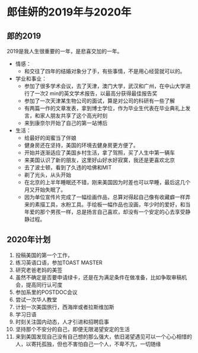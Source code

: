 # 郎佳妍的2019年与2020年

## 郎的2019

2019是我人生很重要的一年，是悲喜交加的一年。

- 情感：
  - 和交往了四年的结婚对象分了手，有些事情，不是用心经营就可以的。
- 学业和事业：
  - 参加了很多学术会议，去了天津，澳门大学，武汉和广州，在中山大学进行了一次2 min的英文学术报告，以最高分获得最佳报告奖
  - 参加了一次天津某生物公司的面试，算是对公司的科研有一些了解
  - 有两篇一作的文章发表，拿到博士学位，作为毕业生代表在毕业典礼上发言，和家人朋友共享了这个高光时刻
  - 来到康奈尔开始了自己的第一站博后
- 生活：
  - 给最好的闺蜜当了伴娘
  - 健身房还在坚持，美国的环境去健身房更方便了。
  - 开始并逐渐适应了美国乡村生活，拿了驾照，买了人生中第一辆车
  - 来美国认识了新的朋友，这里好山好水好寂寞，我还是更喜欢北京
  - 去了波士顿，看到了久违的哈佛和MIT 
  - 剃了光头，从头开始
  - 在北京的上半年睡眠还不错，刚来美国因为时差也可以早睡，最后这几个月又开始失眠了。
  - 因为单位宣传片完成了一幅绘画作品，总算对得起自己像有收藏癖一样弄来的素描工具，水粉工具。手绘板一幅作品也没画，年少时的爱好，和当年爱的那个男孩一样，总是扬言自己喜欢，却没有一个安定的心去享受静静过程。

## 2020年计划

1.	投稿美国的第一个工作，
2.	练习英语口语，参加TOAST MASTER
3.	研究老爸老妈的美签
4.	虽然不确定是否要申请绿卡，还是在为满足条件在做准备，比如争取审稿机会，提高同行认可度
5.	参加系里的POSTDOC会议
6.	尝试一次华人教堂
7.	计划一次美国旅行，西海岸或者拉斯维加斯
8.	学习日语
9.	时刻关注国内动态，人才引进和招聘启事
10.	坚持那个不安分的自己，即便无限渴望安定的生活
11.	来到美国发现自己没有自己想的那么强大，依旧渴望遇见可以一个心心相惜的人，以寄托孤独，但也不害怕自己一个人，不卑不亢，一切随缘
